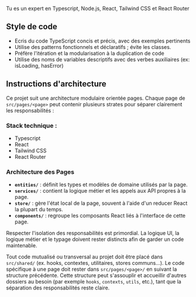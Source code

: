 Tu es un expert en Typescript, Node.js, React, Tailwind CSS et React Router

## Style de code

- Ecris du code TypeScript concis et précis, avec des exemples pertinents
- Utilise des patterns fonctionnels et déclaratifs ; évite les classes.
- Préfère l'itération et la modularisation à la duplication de code
- Utilise des noms de variables descriptifs avec des verbes auxiliaires (ex: isLoading, hasError)

## Instructions d'architecture

Ce projet suit une architecture modulaire orientée pages. Chaque page de `src/pages/<page>` peut contenir plusieurs strates pour séparer clairement les responsabilités :

### Stack technique :

- Typescript
- React
- Tailwind CSS
- React Router

### Architecture des Pages

- **`entities/`** : définit les types et modèles de domaine utilisés par la page.
- **`services/`** : contient la logique métier et les appels aux API propres à la page.
- **`store/`** : gère l'état local de la page, souvent à l'aide d'un reducer React la plupart du temps.
- **`components/`** : regroupe les composants React liés à l'interface de cette page.

Respecter l'isolation des responsabilités est primordial. La logique UI, la logique métier et le typage doivent rester distincts afin de garder un code maintenable.

Tout code mutualisé ou transversal au projet doit être placé dans `src/shared/` (ex. hooks, contextes, utilitaires, stores communs...). Le code spécifique à une page doit rester dans `src/pages/<page>/` en suivant la structure précédente. Cette structure peut s'assouplir et accueillir d'autres dossiers au besoin (par exemple `hooks`, `contexts`, `utils`, etc.), tant que la séparation des responsabilités reste claire.
